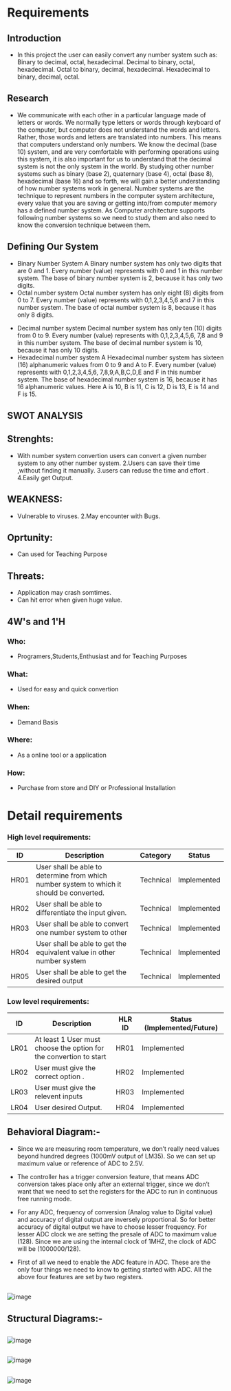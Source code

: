 # Requirements
## Introduction
- In this project the user can easily convert any number system such as: Binary to decimal, octal, hexadecimal. Decimal to binary, octal, hexadecimal. Octal to binary, decimal, hexadecimal. Hexadecimal to binary, decimal, octal.
## Research
- We communicate with each other in a particular language made of letters or words. We normally type letters or words through keyboard of the computer, but computer does not understand the words and letters. Rather, those words and letters are translated into numbers. This means that computers understand only numbers. We know the decimal (base 10) system, and are very comfortable with performing operations using this system, it is also important for us to understand that the decimal system is not the only system in the world. By studying other number systems such as binary (base 2), quaternary (base 4), octal (base 8), hexadecimal (base 16) and so forth, we will gain a better understanding of how number systems work in general. Number systems are the technique to represent numbers in the computer system architecture, every value that you are saving or getting into/from computer memory has a defined number system. As Computer architecture supports following number systems so we need to study them and also need to know the conversion technique between them.
## Defining Our System
- Binary Number System A Binary number system has only two digits that are 0 and 1. Every number (value) represents with 0 and 1 in this number system. The base of binary number system is 2, because it has only two digits.
- Octal number system Octal number system has only eight (8) digits from 0 to 7. Every number (value) represents with 0,1,2,3,4,5,6 and 7 in this number system. The base of octal number system is 8, because it has only 8 digits.
* Decimal number system Decimal number system has only ten (10) digits from 0 to 9. Every number (value) represents with 0,1,2,3,4,5,6, 7,8 and 9 in this number system. The base of decimal number system is 10, because it has only 10 digits.
* Hexadecimal number system A Hexadecimal number system has sixteen (16) alphanumeric values from 0 to 9 and A to F. Every number (value) represents with 0,1,2,3,4,5,6, 7,8,9,A,B,C,D,E and F in this number system. The base of hexadecimal number system is 16, because it has 16 alphanumeric values. Here A is 10, B is 11, C is 12, D is 13, E is 14 and F is 15.

## SWOT ANALYSIS

## Strenghts:
- With number system convertion users can convert a given number system to any other number system. 2.Users can save their time ,without finding it manually. 3.users can reduse the time and effort . 4.Easily get Output.
## WEAKNESS:
- Vulnerable to viruses. 2.May encounter with Bugs.

## Oprtunity:
- Can used for Teaching Purpose
## Threats:
- Application may crash somtimes.
- Can hit error when given huge value.

## 4W's and 1'H
### Who:
- Programers,Students,Enthusiast and for Teaching Purposes

### What:
- Used for easy and quick convertion

### When:
- Demand Basis

### Where:
- As a online tool or a application

### How:
- Purchase from store and DIY or Professional Installation

# Detail requirements
### High level requirements:

| ID	| Description	| Category	| Status |
| ----------------- | --------------- | ------------------------ | --------------------------- |
| HR01 | User shall be able to determine from which number system to which it should be converted. | Technical	| Implemented |
| HR02 | User shall be able to differentiate the input given. | Technical	| Implemented | 
| HR03 | User shall be able to convert one number system to other | Technical	| Implemented |
| HR04 | User shall be able to get the equivalent value in other number system | Technical	| Implemented |
| HR05 | User shall be able to get the desired output	| Technical | Implemented |

### Low level requirements:
 | ID | 	Description | 	HLR ID	 | Status (Implemented/Future) | 
| ----------------- | --------------- | ------------------------ | --------------------------- |
 | LR01	 | At least 1 User must choose the option for the convertion to start | 	HR01	 | Implemented | 
 | LR02 | 	User must give the correct option . | 	HR02	 | Implemented | 
 | LR03 | 	User must give the relevent inputs | 	HR03	 | Implemented | 
 | LR04	 | User desired Output. | 	HR04	 | Implemented | 

## Behavioral Diagram:-
- Since we  are measuring room temperature, we don’t really need values beyond hundred degrees (1000mV output of LM35).
So we can set up maximum value or reference of ADC to 2.5V.

- The controller has a trigger conversion feature, that means ADC conversion takes place only after an 
external trigger, since we don’t want that we need to set the registers for the ADC to run in continuous
free running mode.
- For any ADC, frequency of conversion (Analog value to Digital value) and accuracy of digital output are 
inversely proportional. So for better accuracy of digital output we have to choose lesser frequency. 
For lesser ADC clock we are setting the presale of ADC to maximum value (128). Since we are using the 
internal clock of 1MHZ, the clock of ADC will be (1000000/128).
- First of all we need to enable the ADC feature in ADC.
These are the only four things we need to know to getting started with ADC. All the above four features are set by two registers.

## 
![image](https://user-images.githubusercontent.com/86291115/144382760-4c097146-7bee-4cf1-b3cc-723a6da21d70.png)


## Structural Diagrams:-
## 
![image](https://user-images.githubusercontent.com/86291115/144382881-fd8101b2-1e63-4894-9453-a8c36ef8d1f4.png)
## 
![image](https://user-images.githubusercontent.com/86291115/144382951-6c711a55-c504-4e3a-9df0-569a748fedc4.png)
## 
![image](https://user-images.githubusercontent.com/86291115/144382989-1eb0cdd7-1843-4466-b0ff-b7d337b07015.png)

